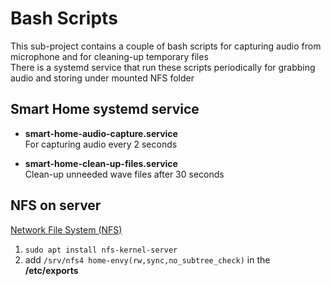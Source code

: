 # Bash Scripts
This sub-project contains a couple of bash scripts for capturing audio from microphone and for cleaning-up temporary files  
There is a systemd service that run these scripts periodically for grabbing audio and storing under mounted NFS folder  
  
## Smart Home systemd service
* **smart-home-audio-capture.service**  
For capturing audio every 2 seconds

* **smart-home-clean-up-files.service**  
Clean-up unneeded wave files after 30 seconds  

## NFS on server
[Network File System (NFS)](https://help.ubuntu.com/lts/serverguide/network-file-system.html.en)  
1. `sudo apt install nfs-kernel-server`
2. add `/srv/nfs4 home-envy(rw,sync,no_subtree_check)` in the **/etc/exports**  
